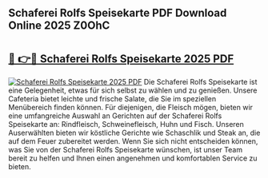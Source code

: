 ## Schaferei Rolfs Speisekarte PDF Download Online 2025 Z0OhC

# <h2><a href="http://gc8vos.nevu.top/?p=Schaferei+Rolfs+Speisekarte">🔗 👉🔴 Schaferei Rolfs Speisekarte 2025 PDF</a></h2>

[![Schaferei Rolfs Speisekarte 2025 PDF](https://i.imgur.com/dBaPXMq.png)](http://gc8vos.nevu.top/?p=Schaferei+Rolfs+Speisekarte)
Die Schaferei Rolfs Speisekarte ist eine Gelegenheit, etwas für sich selbst zu wählen und zu genießen. Unsere Cafeteria bietet leichte und frische Salate, die Sie im speziellen Menübereich finden können. Für diejenigen, die Fleisch mögen, bieten wir eine umfangreiche Auswahl an Gerichten auf der Schaferei Rolfs Speisekarte an: Rindfleisch, Schweinefleisch, Huhn und Fisch. Unseren Auserwählten bieten wir köstliche Gerichte wie Schaschlik und Steak an, die auf dem Feuer zubereitet werden. Wenn Sie sich nicht entscheiden können, was Sie von der Schaferei Rolfs Speisekarte wünschen, ist unser Team bereit zu helfen und Ihnen einen angenehmen und komfortablen Service zu bieten.
